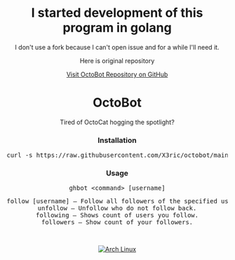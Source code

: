 <div align="center">
<h1>I started development of this program in golang</h1>
<p>I don't use a fork because I can't open issue and for a while I'll need it. </p>
<p>Here is original repository</p>
  
<a href="https://github.com/X3ric/octobot/tree/main" target="_blank" rel="noopener noreferrer">
  Visit OctoBot Repository on GitHub
</a>


# OctoBot

Tired of OctoCat hogging the spotlight?

### Installation

<pre>
curl -s https://raw.githubusercontent.com/X3ric/octobot/main/install | bash
</pre>

### Usage

<pre>
ghbot &lt;command&gt; [username]
</pre>

<pre>
follow [username] — Follow all followers of the specified user.
unfollow — Unfollow who do not follow back.
following — Shows count of users you follow.
followers — Show count of your followers.
</pre>

<br>
<p align="center">
<a href="https://archlinux.org">
  <img alt="Arch Linux" src="https://img.shields.io/badge/Arch_Linux-1793D1?style=for-the-badge&logo=arch-linux&logoColor=D9E0EE&color=000000&labelColor=97A4E2"/>
</a>
</p>

</div>
